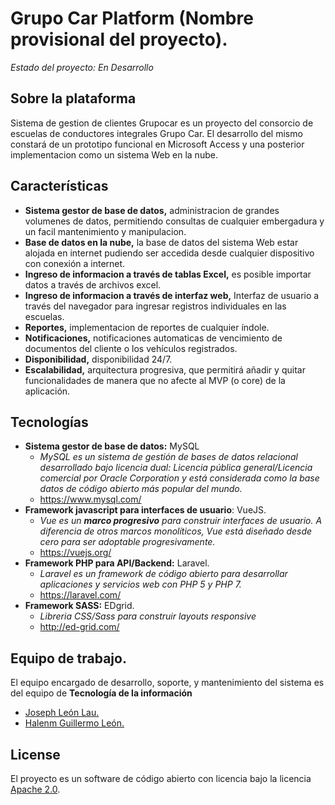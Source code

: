 # Grupo Car Platform (Nombre provisional del proyecto).
*Estado del proyecto: En Desarrollo*

## Sobre la plataforma

Sistema de gestion de clientes Grupocar es un proyecto del consorcio de escuelas de conductores integrales Grupo Car. El desarrollo del mismo constará de un prototipo funcional en Microsoft Access y una posterior implementacion como un sistema Web en la nube.

## Características

* **Sistema gestor de base de datos,** administracion de grandes volumenes de datos, permitiendo consultas de cualquier embergadura y un facil mantenimiento y manipulacion.
* **Base de datos en la nube,** la base de datos del sistema Web estar alojada en internet pudiendo ser accedida desde cualquier dispositivo con conexión a internet.
* **Ingreso de informacion a través de tablas Excel,** es posible importar datos a través de archivos excel. 
* **Ingreso de informacion a través de interfaz web,** Interfaz de usuario a través del navegador para ingresar registros individuales en las escuelas.
* **Reportes,** implementacion de reportes de cualquier índole.
* **Notificaciones,** notificaciones automaticas de vencimiento de documentos del cliente o los vehículos registrados.
* **Disponibilidad,** disponibilidad 24/7.
* **Escalabilidad,** arquitectura progresiva, que permitirá añadir y quitar funcionalidades de manera que no afecte al MVP (o core) de la aplicación.

## Tecnologías
* **Sistema gestor de base de datos:** MySQL
    * *MySQL es un sistema de gestión de bases de datos relacional desarrollado bajo licencia dual: Licencia pública general/Licencia comercial por Oracle Corporation y está considerada como la base datos de código abierto más popular del mundo.*
    * https://www.mysql.com/
* **Framework javascript para interfaces de usuario**: VueJS.
    * *Vue es un **marco progresivo** para construir interfaces de usuario. A diferencia de otros marcos monolíticos, Vue está diseñado desde cero para ser adoptable progresivamente.*
    * https://vuejs.org/
* **Framework PHP para API/Backend:** Laravel.
    * *Laravel es un framework de código abierto para desarrollar aplicaciones y servicios web con PHP 5 y PHP 7.*
    * https://laravel.com/
* **Framework SASS:** EDgrid.
    * *Libreria CSS/Sass para construir layouts responsive*
    * http://ed-grid.com/

## Equipo de trabajo.

El equipo encargado de desarrollo, soporte, y mantenimiento del sistema es del equipo de **Tecnología de la información**
* [Joseph León Lau.](https://github.com/leonus96)
* [Halenm Guillermo León.](https://www.facebook.com/HarLnm) 

## License

El proyecto es un software de código abierto con licencia bajo la licencia [Apache 2.0](https://www.apache.org/licenses/LICENSE-2.0).